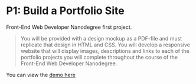 # P1: Build a Portfolio Site

Front-End Web Developer Nanodegree first project.

> You will be provided with a design mockup as a PDF-file and must replicate that design in HTML and CSS. You will develop a responsive website that will display images, descriptions and links to each of the portfolio projects you will complete throughout the course of the Front-End Web Developer Nanodegree.

You can view the [demo here][1]

[1]:http://nanoyann.github.io/p1/